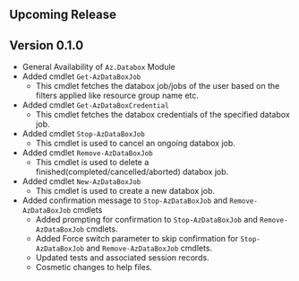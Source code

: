 <!--
    Please leave this section at the top of the change log.

    Changes for the upcoming release should go under the section titled "Upcoming Release", and should adhere to the following format:

    ## Upcoming Release
    * Overview of change #1
        - Additional information about change #1
    * Overview of change #2
        - Additional information about change #2
        - Additional information about change #2
    * Overview of change #3
    * Overview of change #4
        - Additional information about change #4

    ## YYYY.MM.DD - Version X.Y.Z (Previous Release)
    * Overview of change #1
        - Additional information about change #1
-->

## Upcoming Release

## Version 0.1.0
* General Availability of `Az.Databox` Module
* Added cmdlet `Get-AzDataBoxJob`
	- This cmdlet fetches the databox job/jobs of the user based on the filters applied like resource group name etc.
* Added cmdlet `Get-AzDataBoxCredential`
	- This cmdlet fetches the databox credentials of the specified databox job.
* Added cmdlet `Stop-AzDataBoxJob`
	- This cmdlet is used to cancel an ongoing databox job.
* Added cmdlet `Remove-AzDataBoxJob`
	- This cmdlet is used to delete a finished(completed/cancelled/aborted) databox job.
* Added cmdlet `New-AzDataBoxJob`
	- This cmdlet is used to create a new databox job.
* Added confirmation message to `Stop-AzDataBoxJob` and `Remove-AzDataBoxJob` cmdlets
	- Added prompting for confirmation to `Stop-AzDataBoxJob` and `Remove-AzDataBoxJob` cmdlets.
	- Added Force switch parameter to skip confirmation for `Stop-AzDataBoxJob` and `Remove-AzDataBoxJob` cmdlets.
	- Updated tests and associated session records.
	- Cosmetic changes to help files.
